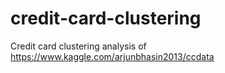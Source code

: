# credit-card-clustering
Credit card clustering analysis of https://www.kaggle.com/arjunbhasin2013/ccdata
